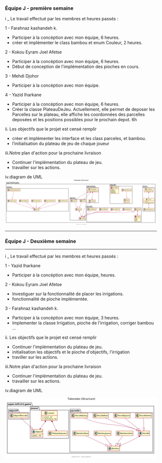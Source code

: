 

### Équipe J - première semaine


i _ Le travail effectué par les membres et heures passés :

1 -  Farahnaz kashandeh k. 
- Participer à la concéption avec mon équipe, 6 heures.
- créer et implémenter le class bambou et enum Couleur, 2 heures.


2 -  Kokou Eyram Joel Afetse
-  Participer à la concéption avec mon équipe, 6 heures.
-  Début de conception de l'implémentation des pioches en cours.

3 -  Mehdi Djohor
- Participer à la concéption avec mon équipe.

4 -  Yazid Iharkane
- Participer à la concéption avec mon équipe, 6 heures.
- Créer la classe PlateauDeJeu. Actuellement, elle permet de deposer les Parcelles sur le plateau, 
elle affiche les coordonnées des parcelles deposées et les positions possibles pour le prochain depot. 6h



ii. Les objectifs que le projet est censé remplir

- créer et implémenter les interface et les class parceles, et bambou.
- l’initialisation du plateau de jeu de chaque joueur


iii.Notre plan d'action pour la prochaine livraison
- Continuer l'implémentation du plateau de jeu.
- travailler sur les actions. 


iv.diagram de UML 
![conception_semaine1](img/class_diagramme_tp2_v1.png)


*********************************
### Équipe J - Deuxième semaine
*********************************


i _ Le travail effectué par les membres et heures passés :

1 -  Yazid Iharkane
- Participer à la concéption avec mon équipe,   heures.


2 -  Kokou Eyram Joel Afetse
- Investiguer sur la fonctionnalité de placer les irrigations.
- fonctionnalité de pioche implémentée.


3 -  Farahnaz kashandeh k. 
- Participer à la concéption avec mon équipe, 3 heures.
- Implementer la classe Irrigation, pioche de l'irrigation, corriger bambou ... 


ii. Les objectifs que le projet est censé remplir 

- Continuer l'implémentation du plateau de jeu.
- initialisation les objectifs et le pioche d'objectifs, l'irrigation 
- traviller sur les actions. 


iii.Notre plan d'action pour la prochaine livraison
- Continuer l'implémentation du plateau de jeu.
- travailler sur les actions. 


iv.diagram de UML 

![conception_semaine2](img/class_diagramme_tp2_v2.png)









